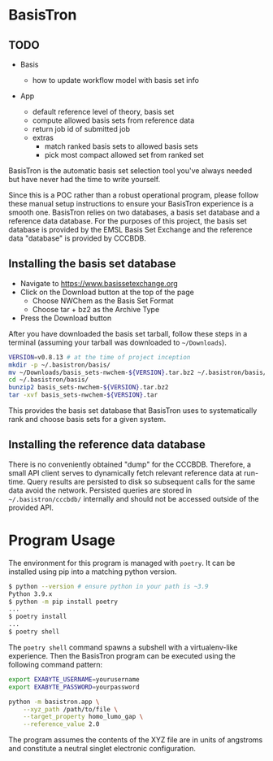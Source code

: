 BasisTron
=========

TODO
----

* Basis
  - how to update workflow model with basis set info

* App
  - default reference level of theory, basis set
  - compute allowed basis sets from reference data
  - return job id of submitted job
  - extras
    - match ranked basis sets to allowed basis sets
    - pick most compact allowed set from ranked set

BasisTron is the automatic basis set selection tool you've
always needed but have never had the time to write yourself.

Since this is a POC rather than a robust operational program,
please follow these manual setup instructions to ensure your
BasisTron experience is a smooth one. BasisTron relies on two
databases, a basis set database and a reference data
database. For the purposes of this project, the basis set
database is provided by the EMSL Basis Set Exchange and the
reference data "database" is provided by CCCBDB.

Installing the basis set database
---------------------------------

* Navigate to https://www.basissetexchange.org
* Click on the Download button at the top of the page
  - Choose NWChem as the Basis Set Format
  - Choose tar + bz2 as the Archive Type
* Press the Download button

After you have downloaded the basis set tarball, follow these
steps in a terminal (assuming your tarball was downloaded to
`~/Downloads`).

```bash
VERSION=v0.8.13 # at the time of project inception
mkdir -p ~/.basistron/basis/
mv ~/Downloads/basis_sets-nwchem-${VERSION}.tar.bz2 ~/.basistron/basis/
cd ~/.basistron/basis/
bunzip2 basis_sets-nwchem-${VERSION}.tar.bz2
tar -xvf basis_sets-nwchem-${VERSION}.tar
```

This provides the basis set database that BasisTron uses to
systematically rank and choose basis sets for a given system.


Installing the reference data database
--------------------------------------

There is no conveniently obtained "dump" for the CCCBDB. Therefore,
a small API client serves to dynamically fetch relevant reference
data at run-time. Query results are persisted to disk so subsequent
calls for the same data avoid the network. Persisted queries are
stored in `~/.basistron/cccbdb/` internally and should not be
accessed outside of the provided API.


Program Usage
=============

The environment for this program is managed with `poetry`. It can
be installed using pip into a matching python version.

```bash
$ python --version # ensure python in your path is ~3.9
Python 3.9.x
$ python -m pip install poetry
...
$ poetry install
...
$ poetry shell
```

The `poetry shell` command spawns a subshell with a virtualenv-like
experience. Then the BasisTron program can be executed using the
following command pattern:

```bash
export EXABYTE_USERNAME=yourusername
export EXABYTE_PASSWORD=yourpassword

python -m basistron.app \
    --xyz_path /path/to/file \
    --target_property homo_lumo_gap \
    --reference_value 2.0
```

The program assumes the contents of the XYZ file are in units of
angstroms and constitute a neutral singlet electronic configuration.

